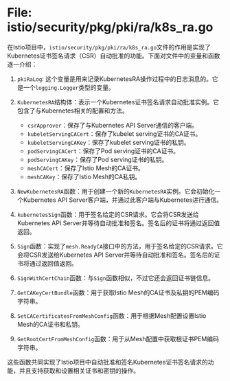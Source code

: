# File: istio/security/pkg/pki/ra/k8s_ra.go

在Istio项目中，`istio/security/pkg/pki/ra/k8s_ra.go`文件的作用是实现了Kubernetes证书签名请求（CSR）自动批准的功能。下面对文件中的变量和函数逐一介绍：

1. `pkiRaLog`: 这个变量是用来记录KubernetesRA操作过程中的日志消息的。它是一个`logging.Logger`类型的变量。

2. `KubernetesRA`结构体：表示一个Kubernetes证书签名请求自动批准实例。它包含了与Kubernetes相关的配置和方法。

   - `csrApprover`：保存了与Kubernetes API Server通信的客户端。
   - `kubeletServingCACert`：保存了kubelet serving证书的CA证书。
   - `kubeletServingCAKey`：保存了kubelet serving证书的私钥。
   - `podServingCACert`：保存了Pod serving证书的CA证书。
   - `podServingCAKey`：保存了Pod serving证书的私钥。
   - `meshCACert`：保存了Istio Mesh的CA证书。
   - `meshCAKey`：保存了Istio Mesh的CA私钥。

3. `NewKubernetesRA`函数：用于创建一个新的`KubernetesRA`实例。它会初始化一个Kubernetes API Server客户端，并通过此客户端与Kubernetes进行通信。

4. `kubernetesSign`函数：用于签名给定的CSR请求。它会将CSR发送给Kubernetes API Server并等待自动批准和签名。签名后的证书将通过返回值返回。

5. `Sign`函数：实现了`mesh.ReadyCA`接口中的方法，用于签名给定的CSR请求。它会将CSR发送给Kubernetes API Server并等待自动批准和签名。签名后的证书将通过返回值返回。

6. `SignWithCertChain`函数：与`Sign`函数相似，不过它还会返回证书链信息。

7. `GetCAKeyCertBundle`函数：用于获取Istio Mesh的CA证书及私钥的PEM编码字符串。

8. `SetCACertificatesFromMeshConfig`函数：用于根据Mesh配置设置Istio Mesh的CA证书和私钥。

9. `GetRootCertFromMeshConfig`函数：用于从Mesh配置中获取根证书PEM编码字符串。

这些函数共同实现了Istio项目中自动批准和签名Kubernetes证书签名请求的功能，并且支持获取和设置相关证书和密钥的操作。

